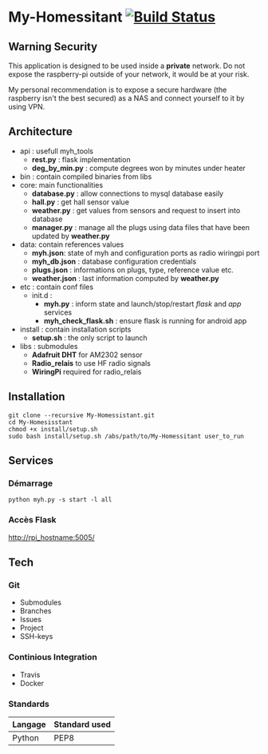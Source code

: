 # My-Homessitant [![Build Status](https://travis-ci.org/vchatela/My-Homessistant.svg?branch=master)](https://travis-ci.org/vchatela/My-Homessistant)

## Warning Security
This application is designed to be used inside a **private** network. Do not expose the raspberry-pi outside of your network, it would be at your risk.

My personal recommendation is to expose a secure hardware (the raspberry isn't the best secured) as a NAS and connect yourself to it by using VPN.

## Architecture
- api : usefull myh_tools
	- **rest.py** : flask implementation
	- **deg_by_min.py** : compute degrees won by minutes under heater
- bin : contain compiled binaries from libs
- core: main functionalities
	- **database.py** : allow connections to mysql database easily
	- **hall.py** : get hall sensor value
	- **weather.py** : get values from sensors and request to insert into database
	- **manager.py** : manage all the plugs using data files that have been updated by **weather.py**
- data: contain references values
	- **myh.json**: state of myh and configuration ports as radio wiringpi port
	- **myh_db.json** : database configuration credentials 
	- **plugs.json** : informations on plugs, type, reference value etc.
	- **weather.json** : last information computed by **weather.py** 
- etc : contain conf files
	- init.d : 
		- **myh.py** : inform state and launch/stop/restart _flask_ and _app_ services
		- **myh_check_flask.sh** : ensure flask is running for android app
- install : contain installation scripts
    - **setup.sh** : the only script to launch
- libs : submodules
    - **Adafruit DHT** for AM2302 sensor
    - **Radio_relais** to use HF radio signals
    - **WiringPi** required for radio_relais

## Installation
```
git clone --recursive My-Homessistant.git
cd My-Homesisstant
chmod +x install/setup.sh
sudo bash install/setup.sh /abs/path/to/My-Homessitant user_to_run
```

## Services
### Démarrage
```
python myh.py -s start -l all
```
### Accès Flask
[http://rpi_hostname:5005/](http://rpi_hostname:5005/)

## Tech
### Git
* Submodules
* Branches
* Issues
* Project
* SSH-keys
### Continious Integration
* Travis
* Docker
### Standards
|Langage | Standard used|
| ------ | ------       |
|Python  |  PEP8        |

